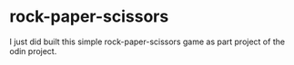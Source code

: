 # rock-paper-scissors

I just did built this simple rock-paper-scissors game as part project of the odin project.
